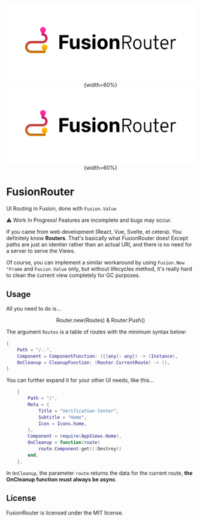 <div align="center">

![FusionRouter Light](./gh_assets/FusionRouter_Light.png##gh-light-mode-only){width=60%}
![FusionRouter Dark](./gh_assets/FusionRouter_Light.png##gh-dark-mode-only){width=60%}
</div>

# FusionRouter
UI Routing in Fusion, done with `Fusion.Value`

:warning: Work In Progress! Features are incomplete and bugs may occur.

If you came from web development (React, Vue, Svelte, et cetera). You definitely know **Routers**. That's basically what FusionRouter does! Except paths are just an identier rather than an actual URI, and there is no need for a server to serve the Views.

Of course, you can implement a similar workaround by using `Fusion.New "Frame` and `Fusion.Value` only, but without lifecycles method, it's really hard to clean the current view completely for GC purposes.

## Usage
All you need to do is...

<div align="center">
<large>Router.new(Routes) & Router:Push()</large>
</div>

The argument `Routes` is a table of routes with the minimum syntax below:

```lua
{
    Path = "/..",
    Component = ComponentFunction: ({[any]: any}) -> (Instance),
    OnCleanup = CleanupFunction: (Router.CurrentRoute) -> (),
}
```

You can further expand it for your other UI needs, like this...
```lua
	{
		Path = "/",
		Meta = {
			Title = "Verification Center",
			Subtitle = "Home",
			Icon = Icons.home,
		},
		Component = require(AppViews.Home),
		OnCleanup = function(route)
            route.Component:get():Destroy()
		end,
	},
```

In `OnCleanup`, the parameter `route` returns the data for the current route, **the OnCleanup function must always be async**.

## License
FusionRouter is licensed under the MIT license.
